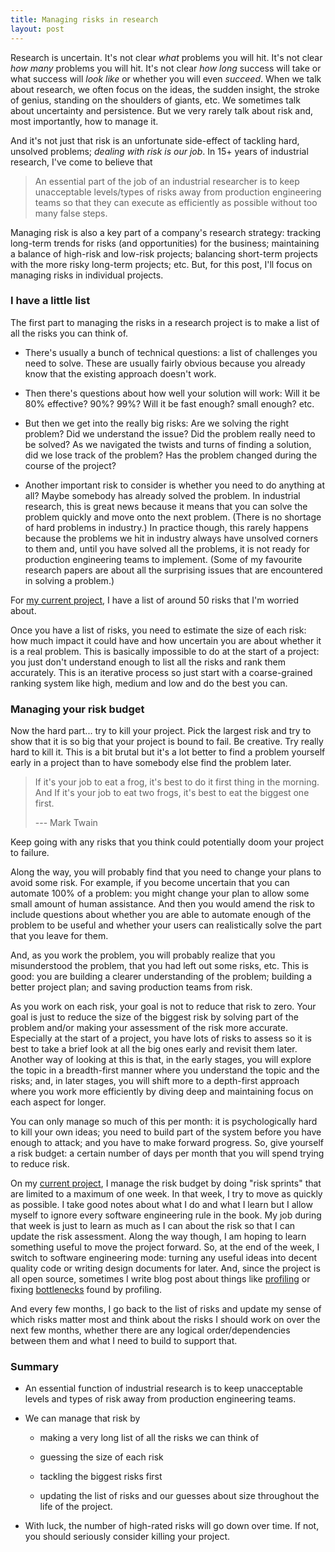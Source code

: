 ```yaml
---
title: Managing risks in research
layout: post
---
```


Research is uncertain.
It's not clear *what* problems you will hit.
It's not clear *how many* problems you will hit.
It's not clear *how long* success will take
or what success will *look like*
or whether you will even *succeed*.
When we talk about research, we often focus on
the ideas, the sudden insight, the stroke of genius,
standing on the shoulders of giants, etc.
We sometimes talk about uncertainty and persistence.
But we very rarely talk about risk and, most importantly,
how to manage it.

And it's not just that risk is an unfortunate side-effect
of tackling hard, unsolved problems; *dealing with risk is our job*.
In 15+ years of industrial research, I've come to believe that

> An essential part of the job of an industrial researcher is
> to keep unacceptable levels/types of risks away from production engineering teams
> so that they can execute as efficiently as possible
> without too many false steps.

Managing risk is also a key part of a company's research strategy:
tracking long-term trends for risks (and opportunities)
for the business; maintaining a balance of high-risk and low-risk projects;
balancing short-term projects with the more risky long-term projects;
etc.
But, for this post, I'll focus on managing risks in individual projects.


### I have a little list

The first part to managing the risks in a research project
is to make a list of all the risks you can think of.

- There's usually a bunch of technical questions: a list of challenges
  you need to solve. These are usually fairly obvious because you
  already know that the existing approach doesn't work.

- Then there's questions about how well your solution will work:
  Will it be 80% effective? 90%? 99%?
  Will it be fast enough? small enough? etc.

- But then we get into the really big risks:
  Are we solving the right problem?
  Did we understand the issue?
  Did the problem really need to be solved?
  As we navigated the twists and turns of finding a solution,
  did we lose track of the problem?
  Has the problem changed during the course of the project?

- Another important risk to consider is whether you need
  to do anything at all? Maybe somebody has already solved
  the problem. In industrial research, this is great news because
  it means that you can solve the problem quickly
  and move onto the next problem. (There is no shortage of hard
  problems in industry.)
  In practice though, this rarely happens because the problems
  we hit in industry always have unsolved corners to them and,
  until you have solved all the problems, it is not ready
  for production engineering teams to implement.
  (Some of my favourite research papers are about all the
  surprising issues that are encountered in solving 
  a problem.)

For [my current project][RVT website], I have a list of around 50 risks that I'm worried about.

Once you have a list of risks, you need to estimate the size of each risk:
how much impact it could have and how uncertain you are about
whether it is a real problem.
This is basically impossible to do at the start of a project:
you just don't understand enough to list all the risks and rank
them accurately.
This is an iterative process so just start with a coarse-grained
ranking system like high, medium and low and do the best you can.



### Managing your risk budget

Now the hard part... try to kill your project.
Pick the largest risk and try to show that it is so big
that your project is bound to fail.
Be creative. Try really hard to kill it.
This is a bit brutal but it's a lot better to find a problem yourself
early in a project than to have somebody else find the problem later.


> If it's your job to eat a frog, it's best to do it first thing in the morning.
> And If it's your job to eat two frogs, it's best to eat the biggest one first.
>
> --- Mark Twain

Keep going with any risks that you think could potentially doom your project to failure.

Along the way, you will probably find that you need to change your plans
to avoid some risk.
For example, if you become uncertain that you can automate 100% of a problem: you might change your
plan to allow some small amount of human assistance.
And then you would amend the risk to include questions about whether you are able
to automate enough of the problem to be useful and whether your users can realistically solve
the part that you leave for them.

And, as you work the problem, you will probably realize that you misunderstood
the problem, that you had left out some risks, etc.
This is good: you are building a clearer understanding of the problem;
building a better project plan;
and saving production teams from risk.

As you work on each risk, your goal is not to reduce that risk
to zero. Your goal is just to reduce the size of the biggest risk
by solving part of the problem and/or making your assessment of the risk more accurate.
Especially at the start of a project, you have lots of risks to assess
so it is best to take a brief look at all the big ones early
and revisit them later.
Another way of looking at this is that, in the early stages, you will explore
the topic in a breadth-first manner where you understand the topic and the risks;
and, in later stages, you will shift more to a depth-first approach where you
work more efficiently by diving deep and maintaining focus on each aspect for longer.

You can only manage so much of this per month:
it is psychologically hard to kill your own ideas;
you need to build part of the system before you
have enough to attack;
and you have to make forward progress.
So, give yourself a risk budget: a certain number of
days per month that you will spend trying to reduce risk.

On my [current project][RVT website], I manage the risk budget by doing "risk sprints"
that are limited to a maximum of one week.
In that week, I try to move as quickly as possible.
I take good notes about what I do and what I learn
but I allow myself to ignore every software engineering
rule in the book.
My job during that week is just to learn as much as I can
about the risk so that I can update the risk assessment.
Along the way though, I am hoping to learn something useful
to move the project forward.
So, at the end of the week, 
I switch to software engineering mode: turning any useful
ideas into decent quality code or writing design documents for later.
And, since the project is all open source, sometimes I write blog post
about 
things like [profiling](https://project-oak.github.io/rust-verification-tools/2021/03/12/profiling-rust.html)
or 
fixing [bottlenecks](https://project-oak.github.io/rust-verification-tools/2021/05/19/fixing-bottlenecks.html)
found by profiling.

And every few months, I go back to the list of risks and
update my sense of which risks matter most and think about
the risks I should work on over the next few months,
whether there are any logical order/dependencies between them
and what I need to build to support that.

### Summary

- An essential function of industrial research is to keep unacceptable
  levels and types of risk away from production engineering teams.

- We can manage that risk by

  - making a very long list of all the risks we can think of

  - guessing the size of each risk

  - tackling the biggest risks first

  - updating the list of risks and our guesses about size
    throughout the life of the project.

- With luck, the number of high-rated risks will go down over time.
  If not, you should seriously consider killing your project.



[RVT website]: https://project-oak.github.io/rust-verification-tools/
